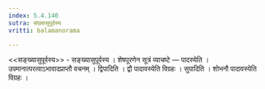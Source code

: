 ```yaml
---
index: 5.4.140
sutra: संख्यासुपूर्वस्य
vritti: balamanorama

---
```

<<सङ्ख्यासुपूर्वस्य>> - सङ्ख्यासुपूर्वस्य । शेषपूरणेन सूत्रं व्याचष्टे — पादस्येति । उपमानात्परत्वाऽभावादप्राप्तौ वचनम् । द्विपादिति । द्वौ पादावस्येति विग्रहः । सुपादिति । शोभनौ पादावस्येति विग्रहः ।